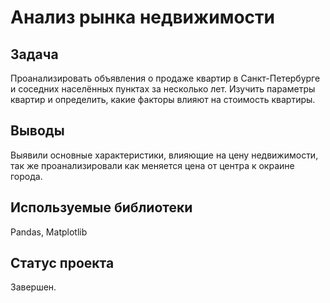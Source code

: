 # Анализ рынка недвижимости


## Задача

Проанализировать объявления о продаже квартир в Санкт-Петербурге и соседних населённых пунктах за несколько лет. Изучить параметры квартир и определить, какие факторы влияют на стоимость квартиры.


## Выводы

Выявили основные характеристики, влияющие на цену недвижимости, так же проанализировали как меняется цена от центра к окраине города.



## Используемые библиотеки
Pandas, Matplotlib


## Статус проекта 

Завершен.








